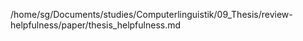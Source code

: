 /home/sg/Documents/studies/Computerlinguistik/09_Thesis/review-helpfulness/paper/thesis_helpfulness.md